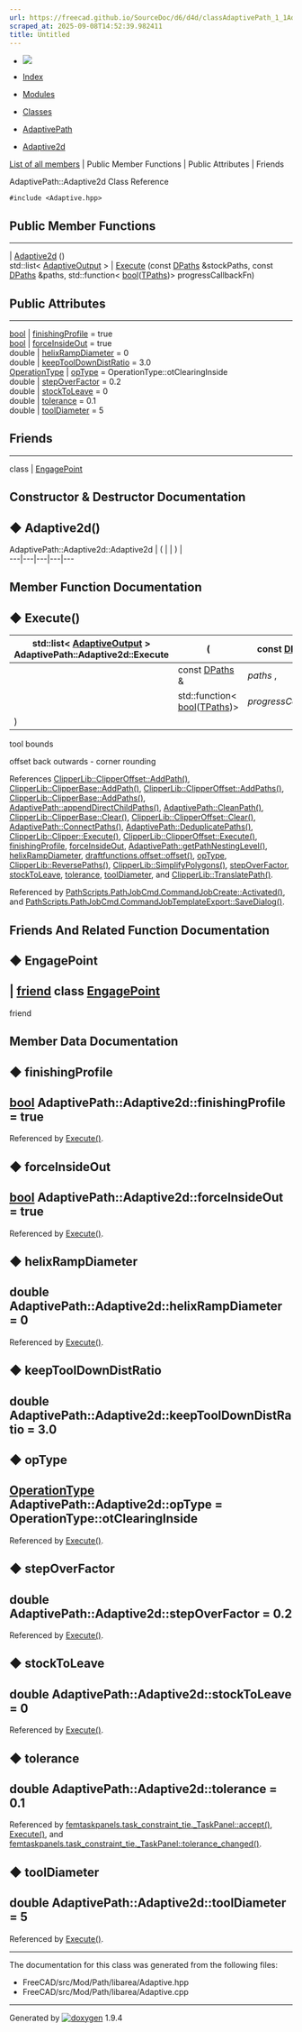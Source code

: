 ```yaml
---
url: https://freecad.github.io/SourceDoc/d6/d4d/classAdaptivePath_1_1Adaptive2d.html
scraped_at: 2025-09-08T14:52:39.982411
title: Untitled
---
```


  * [ ![](https://www.freecad.org/svg/logo-freecad.svg) ](https://freecadweb.org "FreeCAD")
  * [Index](../../index.html "Index")
  * [Modules](../../modules.html "Modules list")
  * [Classes](../../annotated.html "Annotated list")

  * [AdaptivePath](../../d5/d7f/namespaceAdaptivePath.html)
  * [Adaptive2d](../../d6/d4d/classAdaptivePath_1_1Adaptive2d.html)

[List of all members](../../d9/d0b/classAdaptivePath_1_1Adaptive2d-members.html) | Public Member Functions | Public Attributes | Friends

AdaptivePath::Adaptive2d Class Reference

`#include <Adaptive.hpp>`

##  Public Member Functions  
  
---  
|
[Adaptive2d](../../d6/d4d/classAdaptivePath_1_1Adaptive2d.html#a70b8318ba5befa8d0ce061cbb5054724)
()  
std::list< [AdaptiveOutput](../../d4/de0/structAdaptivePath_1_1AdaptiveOutput.html) > | [Execute](../../d6/d4d/classAdaptivePath_1_1Adaptive2d.html#a175359b1e10be8f27e20b412cbd06071) (const [DPaths](../../d5/d7f/namespaceAdaptivePath.html#a3e730733009ac85e2afe8df986221df6) &stockPaths, const [DPaths](../../d5/d7f/namespaceAdaptivePath.html#a3e730733009ac85e2afe8df986221df6) &paths, std::function< [bool](../../d9/db9/classbool.html)([TPaths](../../d5/d7f/namespaceAdaptivePath.html#a111e8ff22b4a96deb14103b0ca204475))> progressCallbackFn)  
  
##  Public Attributes  
  
---  
[bool](../../d9/db9/classbool.html) | [finishingProfile](../../d6/d4d/classAdaptivePath_1_1Adaptive2d.html#a78b4772cbc754d4013949f43d91b9039) = true  
[bool](../../d9/db9/classbool.html) | [forceInsideOut](../../d6/d4d/classAdaptivePath_1_1Adaptive2d.html#ad9c5c41f527fbb706ac5755f1c4b4175) = true  
double | [helixRampDiameter](../../d6/d4d/classAdaptivePath_1_1Adaptive2d.html#ae8f7cacc79144f4cfe72e5c0bd92acd6) = 0  
double | [keepToolDownDistRatio](../../d6/d4d/classAdaptivePath_1_1Adaptive2d.html#aea4a0f808982d9fa101adac1871bd486) = 3.0  
[OperationType](../../d5/d7f/namespaceAdaptivePath.html#ae84b50235dbf1d89c136982756c1bb74) | [opType](../../d6/d4d/classAdaptivePath_1_1Adaptive2d.html#ac758f66ae9c9d67f9ffc18310ca439b3) = OperationType::otClearingInside  
double | [stepOverFactor](../../d6/d4d/classAdaptivePath_1_1Adaptive2d.html#a7bea39e4b21bebffd3b12708ce756259) = 0.2  
double | [stockToLeave](../../d6/d4d/classAdaptivePath_1_1Adaptive2d.html#a76efc9527ec77f3c765b229f6fc89fbd) = 0  
double | [tolerance](../../d6/d4d/classAdaptivePath_1_1Adaptive2d.html#a214f3aed173dfb012c9be4ac363c24ca) = 0.1  
double | [toolDiameter](../../d6/d4d/classAdaptivePath_1_1Adaptive2d.html#ae3c8aeddc4051f14b99c34170f58dcce) = 5  
  
##  Friends  
  
---  
class | [EngagePoint](../../d6/d4d/classAdaptivePath_1_1Adaptive2d.html#a8ccf9549c8622d97eba8ad4f5faf0697)  
  
## Constructor & Destructor Documentation

## ◆ Adaptive2d()

AdaptivePath::Adaptive2d::Adaptive2d  | ( | | ) |   
---|---|---|---|---  
  
## Member Function Documentation

## ◆ Execute()

std::list< [AdaptiveOutput](../../d4/de0/structAdaptivePath_1_1AdaptiveOutput.html) > AdaptivePath::Adaptive2d::Execute  | ( | const [DPaths](../../d5/d7f/namespaceAdaptivePath.html#a3e730733009ac85e2afe8df986221df6) & | _stockPaths_ ,   
---|---|---|---  
|  | const [DPaths](../../d5/d7f/namespaceAdaptivePath.html#a3e730733009ac85e2afe8df986221df6) & | _paths_ ,   
|  | std::function< [bool](../../d9/db9/classbool.html)([TPaths](../../d5/d7f/namespaceAdaptivePath.html#a111e8ff22b4a96deb14103b0ca204475))> | _progressCallbackFn_  
| ) | |   
  
tool bounds

offset back outwards - corner rounding

References
[ClipperLib::ClipperOffset::AddPath()](../../d6/d79/classClipperLib_1_1ClipperOffset.html#a0cd68e3690072f510924a5b25291043b),
[ClipperLib::ClipperBase::AddPath()](../../d9/da0/classClipperLib_1_1ClipperBase.html#a7545ac6e146894dc8416887eadd01dba),
[ClipperLib::ClipperOffset::AddPaths()](../../d6/d79/classClipperLib_1_1ClipperOffset.html#a18b35198f6370d76885af995ee2f16cb),
[ClipperLib::ClipperBase::AddPaths()](../../d9/da0/classClipperLib_1_1ClipperBase.html#a2395967b47fb9f3f5846e2bf56c18f67),
[AdaptivePath::appendDirectChildPaths()](../../d5/d7f/namespaceAdaptivePath.html#ae4de2e0c14dadfa4dd7c25b581fdb8ea),
[AdaptivePath::CleanPath()](../../d5/d7f/namespaceAdaptivePath.html#aead96b0a2dabc04e6fc87c735b7158c4),
[ClipperLib::ClipperBase::Clear()](../../d9/da0/classClipperLib_1_1ClipperBase.html#a5690952fe8c2cb047025566405827821),
[ClipperLib::ClipperOffset::Clear()](../../d6/d79/classClipperLib_1_1ClipperOffset.html#ab444433587b6a3f6c89655938d889c7d),
[AdaptivePath::ConnectPaths()](../../d5/d7f/namespaceAdaptivePath.html#a26e83a95426b4f1c05b3eb98b4a04a17),
[AdaptivePath::DeduplicatePaths()](../../d5/d7f/namespaceAdaptivePath.html#a37e54774ebe2ecb52e17897441349d53),
[ClipperLib::Clipper::Execute()](../../d3/d1b/classClipperLib_1_1Clipper.html#a06da196a4b4151edd2e5426ed48744cf),
[ClipperLib::ClipperOffset::Execute()](../../d6/d79/classClipperLib_1_1ClipperOffset.html#ac591b25e483a52c99c3190a256ad4589),
[finishingProfile](../../d6/d4d/classAdaptivePath_1_1Adaptive2d.html#a78b4772cbc754d4013949f43d91b9039),
[forceInsideOut](../../d6/d4d/classAdaptivePath_1_1Adaptive2d.html#ad9c5c41f527fbb706ac5755f1c4b4175),
[AdaptivePath::getPathNestingLevel()](../../d5/d7f/namespaceAdaptivePath.html#afe6b9d42c4e97db975f5acf577006f18),
[helixRampDiameter](../../d6/d4d/classAdaptivePath_1_1Adaptive2d.html#ae8f7cacc79144f4cfe72e5c0bd92acd6),
[draftfunctions.offset::offset()](../../d2/d57/group__draftfunctions.html#ga15bf04dc2feebf4fe453ff6b9a3a7492),
[opType](../../d6/d4d/classAdaptivePath_1_1Adaptive2d.html#ac758f66ae9c9d67f9ffc18310ca439b3),
[ClipperLib::ReversePaths()](../../df/db2/namespaceClipperLib.html#ade103cad7caf2aa357b2d5410866ea62),
[ClipperLib::SimplifyPolygons()](../../df/db2/namespaceClipperLib.html#ac9ebbe437e4c08816bffeced6d001cf6),
[stepOverFactor](../../d6/d4d/classAdaptivePath_1_1Adaptive2d.html#a7bea39e4b21bebffd3b12708ce756259),
[stockToLeave](../../d6/d4d/classAdaptivePath_1_1Adaptive2d.html#a76efc9527ec77f3c765b229f6fc89fbd),
[tolerance](../../d6/d4d/classAdaptivePath_1_1Adaptive2d.html#a214f3aed173dfb012c9be4ac363c24ca),
[toolDiameter](../../d6/d4d/classAdaptivePath_1_1Adaptive2d.html#ae3c8aeddc4051f14b99c34170f58dcce),
and
[ClipperLib::TranslatePath()](../../df/db2/namespaceClipperLib.html#a3c34a4a0ea91a10f729e5ceb6cc33714).

Referenced by
[PathScripts.PathJobCmd.CommandJobCreate::Activated()](../../db/d17/classPathScripts_1_1PathJobCmd_1_1CommandJobCreate.html#aac9d774ebbcda6c9840a1b776045fd2f),
and
[PathScripts.PathJobCmd.CommandJobTemplateExport::SaveDialog()](../../d7/d23/classPathScripts_1_1PathJobCmd_1_1CommandJobTemplateExport.html#a208b7ff58f9cc81651d8ae05fe9c44af).

## Friends And Related Function Documentation

## ◆ EngagePoint

| [friend](../../d7/d23/classfriend.html) class
[EngagePoint](../../de/d69/classAdaptivePath_1_1EngagePoint.html)  
---  
friend  
  
## Member Data Documentation

## ◆ finishingProfile

[bool](../../d9/db9/classbool.html) AdaptivePath::Adaptive2d::finishingProfile
= true  
---  
  
Referenced by
[Execute()](../../d6/d4d/classAdaptivePath_1_1Adaptive2d.html#a175359b1e10be8f27e20b412cbd06071).

## ◆ forceInsideOut

[bool](../../d9/db9/classbool.html) AdaptivePath::Adaptive2d::forceInsideOut =
true  
---  
  
Referenced by
[Execute()](../../d6/d4d/classAdaptivePath_1_1Adaptive2d.html#a175359b1e10be8f27e20b412cbd06071).

## ◆ helixRampDiameter

double AdaptivePath::Adaptive2d::helixRampDiameter = 0  
---  
  
Referenced by
[Execute()](../../d6/d4d/classAdaptivePath_1_1Adaptive2d.html#a175359b1e10be8f27e20b412cbd06071).

## ◆ keepToolDownDistRatio

double AdaptivePath::Adaptive2d::keepToolDownDistRatio = 3.0  
---  
  
## ◆ opType

[OperationType](../../d5/d7f/namespaceAdaptivePath.html#ae84b50235dbf1d89c136982756c1bb74)
AdaptivePath::Adaptive2d::opType = OperationType::otClearingInside  
---  
  
Referenced by
[Execute()](../../d6/d4d/classAdaptivePath_1_1Adaptive2d.html#a175359b1e10be8f27e20b412cbd06071).

## ◆ stepOverFactor

double AdaptivePath::Adaptive2d::stepOverFactor = 0.2  
---  
  
Referenced by
[Execute()](../../d6/d4d/classAdaptivePath_1_1Adaptive2d.html#a175359b1e10be8f27e20b412cbd06071).

## ◆ stockToLeave

double AdaptivePath::Adaptive2d::stockToLeave = 0  
---  
  
Referenced by
[Execute()](../../d6/d4d/classAdaptivePath_1_1Adaptive2d.html#a175359b1e10be8f27e20b412cbd06071).

## ◆ tolerance

double AdaptivePath::Adaptive2d::tolerance = 0.1  
---  
  
Referenced by
[femtaskpanels.task_constraint_tie._TaskPanel::accept()](../../d3/dcb/classfemtaskpanels_1_1task__constraint__tie_1_1__TaskPanel.html#a8e36b821a4bb2bd9c4d12117af84d1c9),
[Execute()](../../d6/d4d/classAdaptivePath_1_1Adaptive2d.html#a175359b1e10be8f27e20b412cbd06071),
and
[femtaskpanels.task_constraint_tie._TaskPanel::tolerance_changed()](../../d3/dcb/classfemtaskpanels_1_1task__constraint__tie_1_1__TaskPanel.html#a043ed9d0943e66cbbd5f5ee727d5a9a2).

## ◆ toolDiameter

double AdaptivePath::Adaptive2d::toolDiameter = 5  
---  
  
Referenced by
[Execute()](../../d6/d4d/classAdaptivePath_1_1Adaptive2d.html#a175359b1e10be8f27e20b412cbd06071).

* * *

The documentation for this class was generated from the following files:

  * FreeCAD/src/Mod/Path/libarea/Adaptive.hpp
  * FreeCAD/src/Mod/Path/libarea/Adaptive.cpp

* * *

Generated by
[![doxygen](../../doxygen.svg)](https://www.doxygen.org/index.html) 1.9.4

